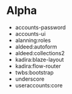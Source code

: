 # Alpha
- accounts-password
- accounts-ui
- alanning:roles
- aldeed:autoform
- aldeed:collections2
- kadira:blaze-layout
- kadira:flow-router
- twbs:bootstrap
- underscore
- useraccounts:core
